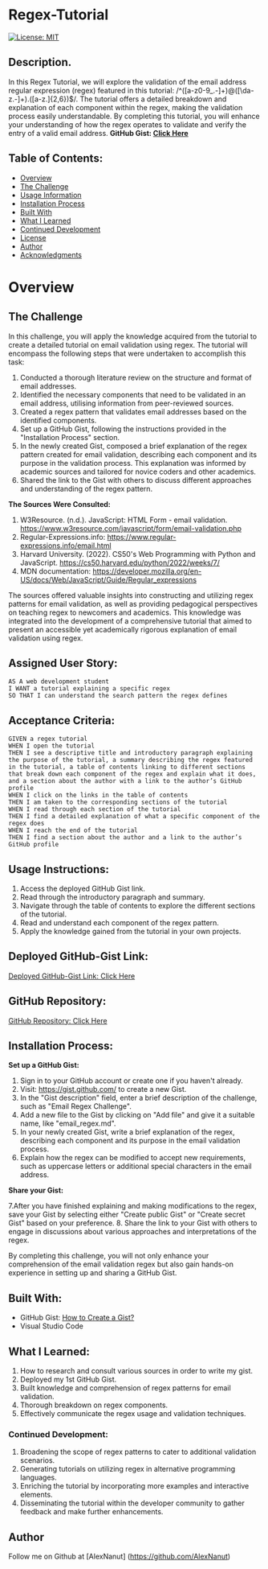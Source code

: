 # Regex-Tutorial

[![License: MIT](https://img.shields.io/badge/License-MIT-yellow.svg)](https://opensource.org/licenses/MIT)

## Description.
In this Regex Tutorial, we will explore the validation of the email address regular expression (regex) featured in this tutorial: /^([a-z0-9_\.-]+)@([\da-z\.-]+)\.([a-z\.]{2,6})$/. The tutorial offers a detailed breakdown and explanation of each component within the regex, making the validation process easily understandable. By completing this tutorial, you will enhance your understanding of how the regex operates to validate and verify the entry of a valid email address.
**GitHub Gist: [Click Here](https://github.com/AlexNanut/Regex-Tutorial)**

## Table of Contents:
- [Overview](#Overview)
- [The Challenge](#The-Challenge)
- [Usage Information](#Usage-Information)
- [Installation Process](#Installation-Process)
- [Built With](#Built-With)
- [What I Learned](#What-I-Learned)
- [Continued Development](#Continued-Development)
- [License](#License)
- [Author](#Author)
- [Acknowledgments](#Acknowledgments)

# Overview

## The Challenge
In this challenge, you will apply the knowledge acquired from the tutorial to create a detailed tutorial on email validation using regex. The tutorial will encompass the following steps that were undertaken to accomplish this task:

1. Conducted a thorough literature review on the structure and format of email addresses.
2. Identified the necessary components that need to be validated in an email address, utilising information from peer-reviewed sources.
3. Created a regex pattern that validates email addresses based on the identified components.
4. Set up a GitHub Gist, following the instructions provided in the "Installation Process" section.
5. In the newly created Gist, composed a brief explanation of the regex pattern created for email validation, describing each component and its purpose in the validation process. This explanation was informed by academic sources and tailored for novice coders and other academics.
6. Shared the link to the Gist with others to discuss different approaches and understanding of the regex pattern.

**The Sources Were Consulted:**
1. W3Resource. (n.d.). JavaScript: HTML Form - email validation. https://www.w3resource.com/javascript/form/email-validation.php
2. Regular-Expressions.info: https://www.regular-expressions.info/email.html
3. Harvard University. (2022). CS50's Web Programming with Python and JavaScript. https://cs50.harvard.edu/python/2022/weeks/7/
4. MDN documentation: https://developer.mozilla.org/en-US/docs/Web/JavaScript/Guide/Regular_expressions

The sources offered valuable insights into constructing and utilizing regex patterns for email validation, as well as providing pedagogical perspectives on teaching regex to newcomers and academics. This knowledge was integrated into the development of a comprehensive tutorial that aimed to present an accessible yet academically rigorous explanation of email validation using regex.



## Assigned User Story:
```
AS A web development student
I WANT a tutorial explaining a specific regex
SO THAT I can understand the search pattern the regex defines
```

## Acceptance Criteria:
```
GIVEN a regex tutorial
WHEN I open the tutorial
THEN I see a descriptive title and introductory paragraph explaining the purpose of the tutorial, a summary describing the regex featured in the tutorial, a table of contents linking to different sections that break down each component of the regex and explain what it does, and a section about the author with a link to the author’s GitHub profile
WHEN I click on the links in the table of contents
THEN I am taken to the corresponding sections of the tutorial
WHEN I read through each section of the tutorial
THEN I find a detailed explanation of what a specific component of the regex does
WHEN I reach the end of the tutorial
THEN I find a section about the author and a link to the author’s GitHub profile
```

## Usage Instructions:
1. Access the deployed GitHub Gist link.
2. Read through the introductory paragraph and summary.
3. Navigate through the table of contents to explore the different sections of the tutorial.
4. Read and understand each component of the regex pattern.
5. Apply the knowledge gained from the tutorial in your own projects.

## Deployed GitHub-Gist Link:
[Deployed GitHub-Gist Link: Click Here](https://github.com/AlexNanut/Regex-Tutorial/blob/main/RegularExpressionsTutorial.md) 

## GitHub Repository:
[GitHub Repository: Click Here](https://github.com/AlexNanut/Regex-Tutorial)


## Installation Process:
**Set up a GitHub Gist:**

1. Sign in to your GitHub account or create one if you haven't already.
2. Visit: https://gist.github.com/ to create a new Gist.
3. In the "Gist description" field, enter a brief description of the challenge, such as "Email Regex Challenge".
4. Add a new file to the Gist by clicking on "Add file" and give it a suitable name, like "email_regex.md".
5. In your newly created Gist, write a brief explanation of the regex, describing each component and its purpose in the email validation process.
6. Explain how the regex can be modified to accept new requirements, such as uppercase letters or additional special characters in the email address.

**Share your Gist:**

7.After you have finished explaining and making modifications to the regex, save your Gist by selecting either "Create public Gist" or "Create secret Gist" based on your preference.
8. Share the link to your Gist with others to engage in discussions about various approaches and interpretations of the regex.

By completing this challenge, you will not only enhance your comprehension of the email validation regex but also gain hands-on experience in setting up and sharing a GitHub Gist.

## Built With:

- GitHub Gist: [How to Create a Gist?](https://docs.github.com/en/get-started/writing-on-github/editing-and-sharing-content-with-gists/creating-gists)
- Visual Studio Code

## What I Learned:
1. How to research and consult various sources in order to write my gist. 
2. Deployed my 1st GitHub Gist.
3. Built knowledge and comprehension of regex patterns for email validation.
4. Thorough breakdown on regex components.
5. Effectively communicate the regex usage and validation techniques.

### Continued Development:
1. Broadening the scope of regex patterns to cater to additional validation scenarios.
2. Generating tutorials on utilizing regex in alternative programming languages.
3. Enriching the tutorial by incorporating more examples and interactive elements.
4. Disseminating the tutorial within the developer community to gather feedback and make further enhancements.


## Author

Follow me on Github at [AlexNanut] (https://github.com/AlexNanut) 
